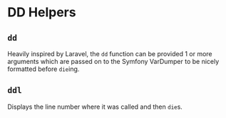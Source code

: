 # DD Helpers

## `dd`

Heavily inspired by Laravel, the `dd` function can be provided 1 or more arguments which are passed on to the Symfony VarDumper to be nicely formatted before `die`ing.

## `ddl`

Displays the line number where it was called and then `die`s.

